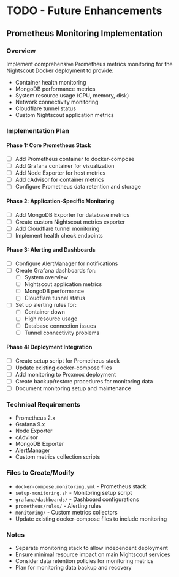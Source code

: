 # TODO - Future Enhancements

## Prometheus Monitoring Implementation

### Overview
Implement comprehensive Prometheus metrics monitoring for the Nightscout Docker deployment to provide:
- Container health monitoring
- MongoDB performance metrics
- System resource usage (CPU, memory, disk)
- Network connectivity monitoring
- Cloudflare tunnel status
- Custom Nightscout application metrics

### Implementation Plan

#### Phase 1: Core Prometheus Stack
- [ ] Add Prometheus container to docker-compose
- [ ] Add Grafana container for visualization
- [ ] Add Node Exporter for host metrics
- [ ] Add cAdvisor for container metrics
- [ ] Configure Prometheus data retention and storage

#### Phase 2: Application-Specific Monitoring
- [ ] Add MongoDB Exporter for database metrics
- [ ] Create custom Nightscout metrics exporter
- [ ] Add Cloudflare tunnel monitoring
- [ ] Implement health check endpoints

#### Phase 3: Alerting and Dashboards
- [ ] Configure AlertManager for notifications
- [ ] Create Grafana dashboards for:
  - [ ] System overview
  - [ ] Nightscout application metrics
  - [ ] MongoDB performance
  - [ ] Cloudflare tunnel status
- [ ] Set up alerting rules for:
  - [ ] Container down
  - [ ] High resource usage
  - [ ] Database connection issues
  - [ ] Tunnel connectivity problems

#### Phase 4: Deployment Integration
- [ ] Create setup script for Prometheus stack
- [ ] Update existing docker-compose files
- [ ] Add monitoring to Proxmox deployment
- [ ] Create backup/restore procedures for monitoring data
- [ ] Document monitoring setup and maintenance

### Technical Requirements
- Prometheus 2.x
- Grafana 9.x
- Node Exporter
- cAdvisor
- MongoDB Exporter
- AlertManager
- Custom metrics collection scripts

### Files to Create/Modify
- `docker-compose.monitoring.yml` - Prometheus stack
- `setup-monitoring.sh` - Monitoring setup script
- `grafana/dashboards/` - Dashboard configurations
- `prometheus/rules/` - Alerting rules
- `monitoring/` - Custom metrics collectors
- Update existing docker-compose files to include monitoring

### Notes
- Separate monitoring stack to allow independent deployment
- Ensure minimal resource impact on main Nightscout services
- Consider data retention policies for monitoring metrics
- Plan for monitoring data backup and recovery 